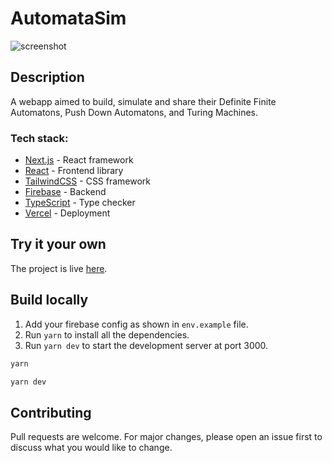 # AutomataSim

![screenshot](https://automatasim.husainshahidrao.com/images/automatasim.png)

## Description

A webapp aimed to build, simulate and share their Definite Finite Automatons, Push Down Automatons, and Turing Machines.

### Tech stack:

- [Next.js](https://nextjs.org/) - React framework
- [React](https://reactjs.org/) - Frontend library
- [TailwindCSS](https://tailwindcss.com/) - CSS framework
- [Firebase](https://firebase.google.com/) - Backend
- [TypeScript](https://www.typescriptlang.org/) - Type checker
- [Vercel](https://vercel.com/) - Deployment

## Try it your own

The project is live [here](https://automatasim.husainshahidrao.com/).

## Build locally

1. Add your firebase config as shown in `env.example` file.
2. Run `yarn` to install all the dependencies.
3. Run `yarn dev` to start the development server at port 3000.

```bash
yarn
```

```bash
yarn dev
```

## Contributing

Pull requests are welcome. For major changes, please open an issue first to discuss what you would like to change.
